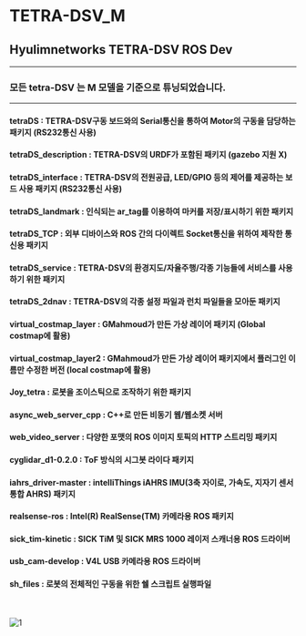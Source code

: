 # TETRA-DSV_M

##   Hyulimnetworks TETRA-DSV ROS Dev

************************

### 모든 tetra-DSV 는 M 모델을 기준으로 튜닝되었습니다.

************************
     
#### tetraDS : TETRA-DSV구동 보드와의 Serial통신을 통하여 Motor의 구동을 담당하는 패키지 (RS232통신 사용)

#### tetraDS_description : TETRA-DSV의 URDF가 포함된 패키지 (gazebo 지원 X)

#### tetraDS_interface : TETRA-DSV의 전원공급, LED/GPIO 등의 제어를 제공하는 보드 사용 패키지 (RS232통신 사용)

#### tetraDS_landmark : 인식되는 ar_tag를 이용하여 마커를 저장/표시하기 위한 패키지

#### tetraDS_TCP : 외부 디바이스와 ROS 간의 다이렉트 Socket통신을 위하여 제작한 통신용 패키지

#### tetraDS_service : TETRA-DSV의 환경지도/자율주행/각종 기능들에 서비스를 사용하기 위한 패키지

#### tetraDS_2dnav : TETRA-DSV의 각종 설정 파일과 런치 파일들을 모아둔 패키지

#### virtual_costmap_layer : GMahmoud가 만든 가상 레이어 패키지 (Global costmap에 활용)

#### virtual_costmap_layer2 : GMahmoud가 만든 가상 레이어 패키지에서 플러그인 이름만 수정한 버전 (local costmap에 활용)

#### Joy_tetra : 로봇을 조이스틱으로 조작하기 위한 패키지

#### async_web_server_cpp : C++로 만든 비동기 웹/웹소켓 서버

#### web_video_server : 다양한 포맷의 ROS 이미지 토픽의 HTTP 스트리밍 패키지

#### cyglidar_d1-0.2.0 : ToF 방식의 시그봇 라이다 패키지

#### iahrs_driver-master : intelliThings iAHRS IMU(3축 자이로, 가속도, 지자기 센서 통합 AHRS) 패키지

#### realsense-ros : Intel(R) RealSense(TM) 카메라용 ROS 패키지

#### sick_tim-kinetic : SICK TiM 및 SICK MRS 1000 레이저 스캐너용 ROS 드라이버

#### usb_cam-develop : V4L USB 카메라용 ROS 드라이버

#### sh_files : 로봇의 전체적인 구동을 위한 쉘 스크립트 실행파일

<br>

![1](https://user-images.githubusercontent.com/103166594/220823974-8fde85da-4c52-4bb3-9638-9e6d5bca1c39.png)
